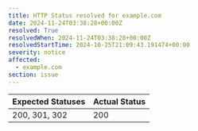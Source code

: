 ```yaml
---
title: HTTP Status resolved for example.com
date: 2024-11-24T03:38:28+00:00Z
resolved: True
resolvedWhen: 2024-11-24T03:38:28+00:00Z
resolvedStartTime: 2024-10-25T21:09:43.191474+00:00
severity: notice
affected:
  - example.com
section: issue
---
```


| Expected Statuses | Actual Status  |
|-------------------|----------------|
| 200, 301, 302 | 200 |
